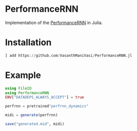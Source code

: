# PerformanceRNN

Implementation of the [PerformanceRNN](https://arxiv.org/abs/1808.03715) in Julia. 

# Installation

```julia
] add https://github.com/VasanthManiVasi/PerformanceRNN.jl
```

# Example

```julia
using FileIO
using PerformanceRNN
ENV["DATADEPS_ALWAYS_ACCEPT"] = true

perfrnn = pretrained"perfrnn_dynamics"

midi = generate(perfrnn)

save("generated.mid", midi)
```


